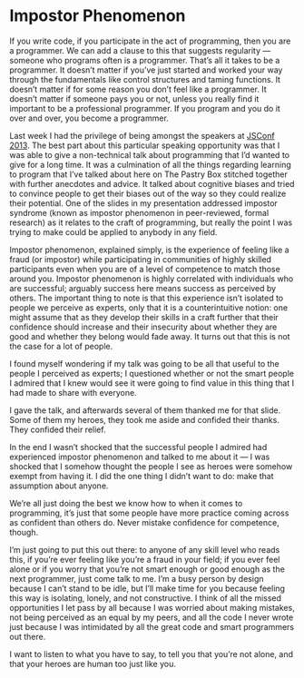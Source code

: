 

# Impostor Phenomenon

If you write code, if you participate in the act of programming, then you are a programmer. We can add a
clause to this that suggests regularity — someone who programs often is a programmer. That’s all it takes
to be a programmer. It doesn’t matter if you’ve just started and worked your way through the fundamentals
like control structures and taming functions. It doesn’t matter if for some reason you don’t feel like a
programmer. It doesn’t matter if someone pays you or not, unless you really find it important to be a
professional programmer. If you program and you do it over and over, you become a programmer.

Last week I had the privilege of being amongst the speakers at [JSConf 2013](http://2013.jsconf.us). The best
part about this particular speaking opportunity was that I was able to give a non-technical talk about
programming that I’d wanted to give for a long time. It was a culmination of all the things regarding
learning to program that I’ve talked about here on The Pastry Box stitched together with further anecdotes
and advice. It talked about cognitive biases and tried to convince people to get their biases out of the way
so they could realize their potential. One of the slides in my presentation addressed impostor syndrome (known
as impostor phenomenon in peer-reviewed, formal research) as it relates to the craft of programming, but
really the point I was trying to make could be applied to anybody in any field.

Impostor phenomenon, explained simply, is the experience of feeling like a fraud (or impostor) while
participating in communities of highly skilled participants even when you are of a level of competence to
match those around you. Impostor phenomenon is highly correlated with individuals who are successful; arguably
success here means success as perceived by others. The important thing to note is that this experience isn’t
isolated to people we perceive as experts, only that it is a counterintuitive notion: one might assume that as
they develop their skills in a craft further that their confidence should increase and their insecurity about
whether they are good and whether they belong would fade away. It turns out that this is not the case for a
lot of people.

I found myself wondering if my talk was going to be all that useful to the people I perceived as experts; I
questioned whether or not the smart people I admired that I knew would see it were going to find value in this
thing that I had made to share with everyone.

I gave the talk, and afterwards several of them thanked me for that slide. Some of them my heroes, they took
me aside and confided their thanks. They confided their relief. 

In the end I wasn’t shocked that the successful people I admired had experienced impostor phenomenon and
talked to me about it — I was shocked that I somehow thought the people I see as heroes were somehow exempt
from having it. I did the one thing I didn’t want to do: make that assumption about anyone.

We’re all just doing the best we know how to when it comes to programming, it’s just that some people have
more practice coming across as confident than others do. Never mistake confidence for competence, though.

I’m just going to put this out there: to anyone of any skill level who reads this, if you’re ever feeling
like you’re a fraud in your field; if you ever feel alone or if you worry that you’re not smart enough or
good enough as the next programmer, just come talk to me. I’m a busy person by design because I can’t
stand to be idle, but I’ll make time for you because feeling this way is isolating, lonely, and not
constructive. I think of all the missed opportunities I let pass by all because I was worried about making
mistakes, not being perceived as an equal by my peers, and all the code I never wrote just because I was
intimidated by all the great code and smart programmers out there. 

I want to listen to what you have to say, to tell you that you’re not alone, and that your heroes are human
too just like you.